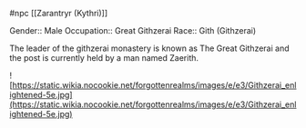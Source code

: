 #npc [[Zarantryr (Kythri)]]

Gender:: Male
Occupation:: Great Githzerai
Race:: Gith (Githzerai)

The leader of the githzerai monastery is known as The Great Githzerai and the post is currently held by a man named Zaerith.

![https://static.wikia.nocookie.net/forgottenrealms/images/e/e3/Githzerai_enlightened-5e.jpg](https://static.wikia.nocookie.net/forgottenrealms/images/e/e3/Githzerai_enlightened-5e.jpg)